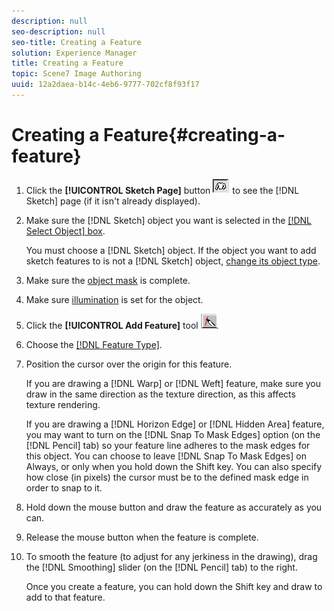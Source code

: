 ```yaml
---
description: null
seo-description: null
seo-title: Creating a Feature
solution: Experience Manager
title: Creating a Feature
topic: Scene7 Image Authoring
uuid: 12a2daea-b14c-4eb6-9777-702cf8f93f17
---
```


# Creating a Feature{#creating-a-feature}

1. Click the **[!UICONTROL Sketch Page]** button ![](assets/sketch_button.png) to see the [!DNL Sketch] page (if it isn't already displayed).
1. Make sure the [!DNL Sketch] object you want is selected in the [ [!DNL Select Object] box](../../c-vat-gs/c-vat-sel-obj/c-vat-sel-object-box.md#concept-d127c6efaabd436a96c02f36a7bce6ac).

   You must choose a [!DNL Sketch] object. If the object you want to add sketch features to is not a [!DNL Sketch] object, [change its object type](../../c-vat-obj-pg/c-vat-work-obj/t-vat-chg-obj-type.md#task-ce743f3c8ab74682abd1841e340a9e66). 

1. Make sure the [object mask](../../c-vat-work-mask-pg/c-vat-create-mask/t-vat-add-mask.md#task-f8d4ae100d834ace9f90f7f260bf15aa) is complete.
1. Make sure [illumination](../../c-vat-work-illum-pg/c-vat-work-illum-maps/t-vat-illum-map-img-auth.md#task-0342a45d98cd456aa4e7cbff6a46ca47) is set for the object.
1. Click the **[!UICONTROL Add Feature]** tool ![](assets/add_feature.png).
1. Choose the [ [!DNL Feature Type]](../../c-vat-work-sketch-pg/r-vat-create-sketch-feat/r-vat-create-sketch-feat.md#reference-b7085135ac07423293bf9014bfebf461).
1. Position the cursor over the origin for this feature.

   If you are drawing a [!DNL Warp] or [!DNL Weft] feature, make sure you draw in the same direction as the texture direction, as this affects texture rendering.

   If you are drawing a [!DNL Horizon Edge] or [!DNL Hidden Area] feature, you may want to turn on the [!DNL Snap To Mask Edges] option (on the [!DNL Pencil] tab) so your feature line adheres to the mask edges for this object. You can choose to leave [!DNL Snap To Mask Edges] on Always, or only when you hold down the Shift key. You can also specify how close (in pixels) the cursor must be to the defined mask edge in order to snap to it. 

1. Hold down the mouse button and draw the feature as accurately as you can.
1. Release the mouse button when the feature is complete.
1. To smooth the feature (to adjust for any jerkiness in the drawing), drag the [!DNL Smoothing] slider (on the [!DNL Pencil] tab) to the right.

   Once you create a feature, you can hold down the Shift key and draw to add to that feature. 

